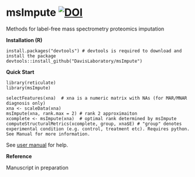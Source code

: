 # msImpute [![DOI](https://zenodo.org/badge/239129382.svg)](https://zenodo.org/badge/latestdoi/239129382)

Methods for label-free mass spectrometry proteomics imputation

**Installation (R)**

```
install.packages("devtools") # devtools is required to download and install the package
devtools::install_github("DavisLaboratory/msImpute")
```

**Quick Start**

```
library(reticulate)
library(msImpute)

selectFeatures(xna)  # xna is a numeric matrix with NAs (for MAR/MNAR diagnosis only)
xna <- scaleData(xna) 
msImpute(xna, rank.max = 2) # rank 2 approximaiton
xcomplete <- msImpute(xna)  # optimal rank determined by msImpute
computeStructuralMetrics(xcomplete, group, xna$E) # "group" denotes experimental condition (e.g. control, treatment etc). Requires python. See Manual for more information.
```

See [user manual](https://github.com/DavisLaboratory/msImpute/blob/master/msImpute_1.2.0.pdf) for help. 


**Reference**

Manuscript in preparation

